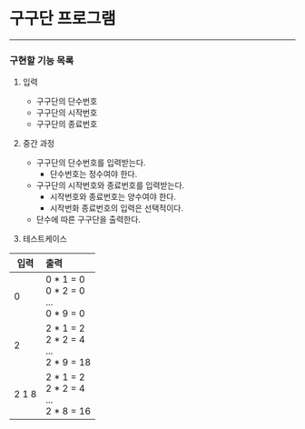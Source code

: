 # 구구단 프로그램
---

### 구현할 기능 목록
1. 입력
   - 구구단의 단수번호
   - 구구단의 시작번호
   - 구구단의 종료번호
2. 중간 과정
   - 구구단의 단수번호를 입력받는다.
     - 단수번호는 정수여야 한다.
   - 구구단의 시작번호와 종료번호를 입력받는다.
     - 시작번호와 종료번호는 양수여야 한다.
     - 시작번화 종료번호의 입력은 선택적이다.
   - 단수에 따른 구구단을 출력한다.

3. 테스트케이스

| 입력    | 출력                                                         |
|-------|:-----------------------------------------------------------|
| 0     | 0 * 1 = 0 <br/> 0 * 2 = 0 <br/> ... <br/> 0 * 9 = 0        |
| 2     | 2 * 1 = 2 <br/> 2 * 2 = 4 <br/> ... <br/> 2 * 9 = 18       |
| 2 1 8 | 2 * 1 = 2 <br/> 2 * 2 = 4 <br/> ... <br/> 2 * 8 = 16       |




